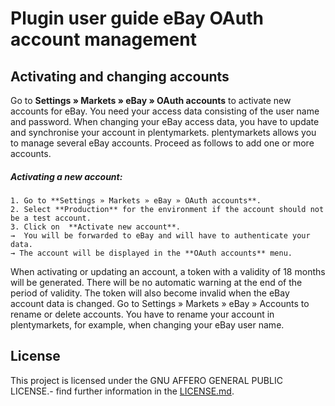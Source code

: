 # Plugin user guide eBay OAuth account management 

<div class="container-toc"></div>

## Activating and changing accounts

Go to **Settings » Markets » eBay » OAuth accounts** to activate new accounts for eBay. You need your access data consisting of the user name and password. When changing your eBay access data, you have to update and synchronise your account in plentymarkets. plentymarkets allows you to manage several eBay accounts. Proceed as follows to add one or more accounts.

##### Activating a new account:

    1. Go to **Settings » Markets » eBay » OAuth accounts**.
    2. Select **Production** for the environment if the account should not be a test account.
    3. Click on  **Activate new account**.
    →  You will be forwarded to eBay and will have to authenticate your data.
    → The account will be displayed in the **OAuth accounts** menu.
    
When activating or updating an account, a token with a validity of 18 months will be generated. There will be no automatic warning at the end of the period of validity. The token will also become invalid when the eBay account data is changed.
Go to Settings » Markets » eBay » Accounts to rename or delete accounts. You have to rename your account in plentymarkets, for example, when changing your eBay user name.
## License

This project is licensed under the GNU AFFERO GENERAL PUBLIC LICENSE.- find further information in the [LICENSE.md](https://github.com/plentymarkets/plugin-etsy/blob/master/LICENSE.md).
